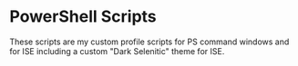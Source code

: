 # PowerShell Scripts

These scripts are my custom profile scripts for PS command windows and for ISE including
a custom "Dark Selenitic" theme for ISE.
